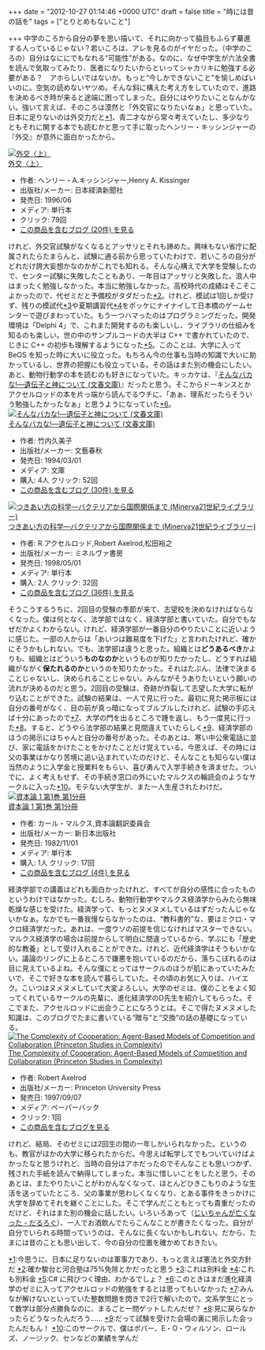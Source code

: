 
+++
date = "2012-10-27 01:14:46 +0000 UTC"
draft = false
title = "時には昔の話を"
tags = ["とりとめもないこと"]

+++
中学のころから自分の夢を思い描いて、それに向かって脇目もふらず驀進する人っているじゃない？若いころは、アレを見るのがイヤだった。（中学のころの）自分はなににでもなれる“可能性”がある。なのに、なぜ中学生が六法全書を読んで気取ってみたり、医者になりたいからといってシャカリキに勉強する必要がある？　アホらしいではないか。もっと“今しかできないこと”を愉しめばいいのに。空気の読めないヤツめ。そんな斜に構えた考え方をしていたので、進路を決めるべき時が来ると途端に困ってしまった。自分にはやりたいことなんかない。強いて言えば、そのころは漠然と「外交官になりたいなぁ」と思っていた。日本に足りないのは外交力だと<a href="#f-99cb77b9" name="fn-99cb77b9" title="今思うに、日本に足りないのは軍事力であり、もっと言えば憲法と外交方針だ">*1</a>、青二才ながら常々考えていたし、多少なりともそれに関する本でも読むかと思って手に取ったヘンリー・キッシンジャーの『外交』が意外に面白かったから。<div class="hatena-asin-detail"><a href="http://www.amazon.co.jp/exec/obidos/ASIN/4532161894/bestylesnet-22/"><img src="https://images-fe.ssl-images-amazon.com/images/I/41HX1V21XSL._SL160_.jpg" class="hatena-asin-detail-image" alt="外交〈上〉" title="外交〈上〉"/></a><div class="hatena-asin-detail-info"><a href="http://www.amazon.co.jp/exec/obidos/ASIN/4532161894/bestylesnet-22/">外交〈上〉</a><ul><li><span class="hatena-asin-detail-label">作者:</span> ヘンリー・A.キッシンジャー,Henry A. Kissinger</li><li><span class="hatena-asin-detail-label">出版社/メーカー:</span> 日本経済新聞社</li><li><span class="hatena-asin-detail-label">発売日:</span> 1996/06</li><li><span class="hatena-asin-detail-label">メディア:</span> 単行本</li><li> <span class="hatena-asin-detail-label">クリック</span>: 79回</li><li><a href="http://d.hatena.ne.jp/asin/4532161894/bestylesnet-22" target="_blank">この商品を含むブログ (20件) を見る</a></li></ul></div><div class="hatena-asin-detail-foot"></div></div>けれど、外交官試験がなくなるとアッサリとそれも諦めた。興味もない省庁に配属されたらたまらんと、試験に通る前から思っていたわけで、若いころの自分がどれだけ誇大妄想かなのかがこれでも知れる。そんな心構えで大学を受験したので、センター試験に失敗したこともあり、一年目はアッサリと失敗した。浪人中はまったく勉強しなかった。本当に勉強しなかった。高校時代の成績はそこそこよかったので、代ゼミだと予備校がタダだった<a href="#f-2662dbf9" name="fn-2662dbf9" title="確か駿台と河合塾は75%免除とかだったと思う">*2</a>。けれど、模試は1回しか受けず、残りの模試代<a href="#f-e87b62a2" name="fn-e87b62a2" title="これは別料金">*3</a>や夏期講習代<a href="#f-cf9f8d4f" name="fn-cf9f8d4f" title="これも別料金">*4</a>をポッケにナイナイして日本橋のゲームセンターで遊びまわっていた。もう一つハマったのはプログラミングだった。開発環境は「Delphi 4」で、これまた開発するのも楽しいし、ライブラリの仕組みを知るのも楽しい。世の中のサンプルコードの大半は C++ で書かれていたので、じきに C++ の初歩も理解するようになった<a href="#f-8d2c86b9" name="fn-8d2c86b9" title="C# に飛びつく理由、わかるでしょ？">*5</a>。このことは、大学に入って BeOS を知った時に大いに役立った。もちろん今の仕事も当時の知識で大いに助かっているし、世界の把握にも役立っている。その話はまた別の機会にしたい。あと、動物行動学の本を読むのも好きになっていた。キッカケは、『<a href="http://d.hatena.ne.jp/asin/4167270021/bestylesnet-22">そんなバカな!―遺伝子と神について (文春文庫)</a>』だったと思う。そこからドーキンスとかアクセルロッドの本を片っ端から読んでるウチに、「あぁ、理系だったらそういう勉強したかったなぁ」と思うようになっていた<a href="#f-c8f42501" name="fn-c8f42501" title="このときはまだ進化経済学のゼミに入ってアクセルロッドの勉強をするとは思ってもいなかった">*6</a>。<div class="hatena-asin-detail"><a href="http://www.amazon.co.jp/exec/obidos/ASIN/4167270021/bestylesnet-22/"><img src="https://images-fe.ssl-images-amazon.com/images/I/51GX3SBPN5L._SL160_.jpg" class="hatena-asin-detail-image" alt="そんなバカな!―遺伝子と神について (文春文庫)" title="そんなバカな!―遺伝子と神について (文春文庫)"/></a><div class="hatena-asin-detail-info"><a href="http://www.amazon.co.jp/exec/obidos/ASIN/4167270021/bestylesnet-22/">そんなバカな!―遺伝子と神について (文春文庫)</a><ul><li><span class="hatena-asin-detail-label">作者:</span> 竹内久美子</li><li><span class="hatena-asin-detail-label">出版社/メーカー:</span> 文藝春秋</li><li><span class="hatena-asin-detail-label">発売日:</span> 1994/03/01</li><li><span class="hatena-asin-detail-label">メディア:</span> 文庫</li><li><span class="hatena-asin-detail-label">購入</span>: 4人 <span class="hatena-asin-detail-label">クリック</span>: 52回</li><li><a href="http://d.hatena.ne.jp/asin/4167270021/bestylesnet-22" target="_blank">この商品を含むブログ (30件) を見る</a></li></ul></div><div class="hatena-asin-detail-foot"></div></div><div class="hatena-asin-detail"><a href="http://www.amazon.co.jp/exec/obidos/ASIN/4623029239/bestylesnet-22/"><img src="https://images-fe.ssl-images-amazon.com/images/I/41CTN6TK8WL._SL160_.jpg" class="hatena-asin-detail-image" alt="つきあい方の科学―バクテリアから国際関係まで (Minerva21世紀ライブラリー)" title="つきあい方の科学―バクテリアから国際関係まで (Minerva21世紀ライブラリー)"/></a><div class="hatena-asin-detail-info"><a href="http://www.amazon.co.jp/exec/obidos/ASIN/4623029239/bestylesnet-22/">つきあい方の科学―バクテリアから国際関係まで (Minerva21世紀ライブラリー)</a><ul><li><span class="hatena-asin-detail-label">作者:</span> R.アクセルロッド,Robert Axelrod,松田裕之</li><li><span class="hatena-asin-detail-label">出版社/メーカー:</span> ミネルヴァ書房</li><li><span class="hatena-asin-detail-label">発売日:</span> 1998/05/01</li><li><span class="hatena-asin-detail-label">メディア:</span> 単行本</li><li><span class="hatena-asin-detail-label">購入</span>: 2人 <span class="hatena-asin-detail-label">クリック</span>: 32回</li><li><a href="http://d.hatena.ne.jp/asin/4623029239/bestylesnet-22" target="_blank">この商品を含むブログ (36件) を見る</a></li></ul></div><div class="hatena-asin-detail-foot"></div></div>そうこうするうちに、2回目の受験の季節が来て、志望校を決めなければならなくなった。僕は何となく、法学部ではなく、経済学部と書いていた。自分でもなぜだかよくわからない。けれど、経済学部が一番自分のやりたいことに近いように感じた。一部の人からは「あいつは難易度を下げた」と言われたけれど、確かにそうかもしれない。でも、法学部は違うと思った。組織とは**どうあるべき**かよりも、組織とはどういう**ものなのか**というものが知りたかったし、どうすれば組織がながく**保たれるのか**というのを知りたかった。それはたぶん、法律で決まることじゃないし、決められることじゃない。みんながそうありたいという願いの流れが決めるのだと思う。2回目の受験は、奇跡が炸裂して志望した大学に転がり込むことができた。試験の結果は、一人で見に行った。最初に見た掲示板には自分の番号がなく、目の前が真っ暗になってブルブルしたけれど、試験の手応えば十分にあったので<a href="#f-6ebee680" name="fn-6ebee680" title="みんなが解けないといっていた整数問題を閃きで2行で解いたので。文系学生にとって数学は部分点勝負なのに、まるごと一問ゲットしたんだぜ？">*7</a>、大学の門を出るところで踵を返し、もう一度見に行った<a href="#f-a0573ac8" name="fn-a0573ac8" title="見に戻らなかったらどうなったんだろう……">*8</a>。すると、どうやら法学部の結果と見間違えていたらしく<a href="#f-003e37c8" name="fn-003e37c8" title="だって試験を受けた会場の裏に掲示した会ったんだもん！">*9</a>、経済学部のほうの掲示にはちゃんと自分の番号があった。そのあとは、寒い中公衆電話に並び、家に電話をかけたことをかけたことだけ覚えている。今思えば、その時には父の事業はかなり苦境に追い込まれていたのだけど、そんなことも知らない僕は当然のように入学金と授業料をもらい、喜び勇んで入学手続きを済ませた。ついでに、よく考えもせず、その手続き窓口の外にいたマルクスの輪読会のようなサークルに入った<a href="#f-f89d9f87" name="fn-f89d9f87" title="このサークルで、僕はポパー、E・O・ウィルソン、ロールズ、ノージック、センなどの業績を学んだ">*10</a>。モテない大学生が、また一人生産されたわけだ。<div class="hatena-asin-detail"><a href="http://www.amazon.co.jp/exec/obidos/ASIN/4406008926/bestylesnet-22/"><img src="https://images-fe.ssl-images-amazon.com/images/I/41YLHu0%2BwQL._SL160_.jpg" class="hatena-asin-detail-image" alt="資本論 1 第1巻 第1分冊" title="資本論 1 第1巻 第1分冊"/></a><div class="hatena-asin-detail-info"><a href="http://www.amazon.co.jp/exec/obidos/ASIN/4406008926/bestylesnet-22/">資本論 1 第1巻 第1分冊</a><ul><li><span class="hatena-asin-detail-label">作者:</span> カール・マルクス,資本論翻訳委員会</li><li><span class="hatena-asin-detail-label">出版社/メーカー:</span> 新日本出版社</li><li><span class="hatena-asin-detail-label">発売日:</span> 1982/11/01</li><li><span class="hatena-asin-detail-label">メディア:</span> 単行本</li><li><span class="hatena-asin-detail-label">購入</span>: 1人 <span class="hatena-asin-detail-label">クリック</span>: 17回</li><li><a href="http://d.hatena.ne.jp/asin/4406008926/bestylesnet-22" target="_blank">この商品を含むブログ (4件) を見る</a></li></ul></div><div class="hatena-asin-detail-foot"></div></div>経済学部での講義はどれも面白かったけれど、すべてが自分の感性に合ったものというわけではなかった。むしろ、動物行動学やマルクス経済学からみたら無味乾燥な感じを受けた。経済学って、もっとヌメヌメしているはずだったんじゃないかなぁ。なかでも一番我慢ならなかったのは、“教科書的”な、要はミクロ・マクロ経済学だった。あれは、一度ウソの前提を信じなければマスターできない。マルクス経済学の場合は前提からして明白に間違っているから、学ぶにも「歴史的な教養」として受け入れることができた。けれど、近代経済学はそうもいかない。議論のリングに上るところで嫌悪を抱いているのだから、落ちこぼれるのは目に見えているよね。そんな僕にとってはサークルのほうが肌にあっていたみたいで、そこで好きな本を読んで暮らしていた。その頃のお気に入りは、ハイエク。こいつはヌメヌメしていて大変よろしい。大学のゼミは、僕のことをよく知ってくれているサークルの先輩に、進化経済学のD先生を紹介してもらった。そこでまた、アクセルロッドに出会うことになろうとは。そこで得たヌメヌメした知識は、このブログでたまに書いている“贈与”と“交換”の話の基礎になっている。<div class="hatena-asin-detail"><a href="http://www.amazon.co.jp/exec/obidos/ASIN/0691015678/bestylesnet-22/"><img src="https://images-fe.ssl-images-amazon.com/images/I/41SBMtr4OgL._SL160_.jpg" class="hatena-asin-detail-image" alt="The Complexity of Cooperation: Agent-Based Models of Competition and Collaboration (Princeton Studies in Complexity)" title="The Complexity of Cooperation: Agent-Based Models of Competition and Collaboration (Princeton Studies in Complexity)"/></a><div class="hatena-asin-detail-info"><a href="http://www.amazon.co.jp/exec/obidos/ASIN/0691015678/bestylesnet-22/">The Complexity of Cooperation: Agent-Based Models of Competition and Collaboration (Princeton Studies in Complexity)</a><ul><li><span class="hatena-asin-detail-label">作者:</span> Robert Axelrod</li><li><span class="hatena-asin-detail-label">出版社/メーカー:</span> Princeton University Press</li><li><span class="hatena-asin-detail-label">発売日:</span> 1997/09/07</li><li><span class="hatena-asin-detail-label">メディア:</span> ペーパーバック</li><li> <span class="hatena-asin-detail-label">クリック</span>: 1回</li><li><a href="http://d.hatena.ne.jp/asin/0691015678/bestylesnet-22" target="_blank">この商品を含むブログを見る</a></li></ul></div><div class="hatena-asin-detail-foot"></div></div>けれど、結局、そのゼミには2回生の間の一年しかいられなかった。というのも、教官がほかの大学に移られたからだ。今思えば転学してでもついていけばよかったなと思うけれど、当時の自分はアホだったのでそんなことも思いつかず、残された手紙を読んで納得してしまった。本当に惜しいことをしたと思う。そのあとは、またやりたいことがわかんなくなって、ほとんどひきこもりのような生活を送っていたところ、父の事業が思わしくなくなり、とある事件をきっかけに大学を辞めてそれを継ぐことにした。そこで学んだこともとっても貴重だったのだけど、それはまた別の機会に話したい。いろいろあって（<a href="https://blog.daruyanagi.jp/entry/2012/10/23/212056">じいちゃんが亡くなった - だるろぐ</a>）、一人でお酒飲んでたらこんなことが書きたくなった。自分が自分でいられる時間っていうのは、そんなに長くないかもしれない。だから、たまには昔のことも思い出して、今の自分の位置を確かめておきたい。
<div class="footnote">
<a href="#fn-99cb77b9" name="f-99cb77b9" class="footnote-number">*1</a><span class="footnote-delimiter">:</span><span class="footnote-text">今思うに、日本に足りないのは軍事力であり、もっと言えば憲法と外交方針だ</span>
<a href="#fn-2662dbf9" name="f-2662dbf9" class="footnote-number">*2</a><span class="footnote-delimiter">:</span><span class="footnote-text">確か駿台と河合塾は75%免除とかだったと思う</span>
<a href="#fn-e87b62a2" name="f-e87b62a2" class="footnote-number">*3</a><span class="footnote-delimiter">:</span><span class="footnote-text">これは別料金</span>
<a href="#fn-cf9f8d4f" name="f-cf9f8d4f" class="footnote-number">*4</a><span class="footnote-delimiter">:</span><span class="footnote-text">これも別料金</span>
<a href="#fn-8d2c86b9" name="f-8d2c86b9" class="footnote-number">*5</a><span class="footnote-delimiter">:</span><span class="footnote-text">C# に飛びつく理由、わかるでしょ？</span>
<a href="#fn-c8f42501" name="f-c8f42501" class="footnote-number">*6</a><span class="footnote-delimiter">:</span><span class="footnote-text">このときはまだ進化経済学のゼミに入ってアクセルロッドの勉強をするとは思ってもいなかった</span>
<a href="#fn-6ebee680" name="f-6ebee680" class="footnote-number">*7</a><span class="footnote-delimiter">:</span><span class="footnote-text">みんなが解けないといっていた整数問題を閃きで2行で解いたので。文系学生にとって数学は部分点勝負なのに、まるごと一問ゲットしたんだぜ？</span>
<a href="#fn-a0573ac8" name="f-a0573ac8" class="footnote-number">*8</a><span class="footnote-delimiter">:</span><span class="footnote-text">見に戻らなかったらどうなったんだろう……</span>
<a href="#fn-003e37c8" name="f-003e37c8" class="footnote-number">*9</a><span class="footnote-delimiter">:</span><span class="footnote-text">だって試験を受けた会場の裏に掲示した会ったんだもん！</span>
<a href="#fn-f89d9f87" name="f-f89d9f87" class="footnote-number">*10</a><span class="footnote-delimiter">:</span><span class="footnote-text">このサークルで、僕はポパー、E・O・ウィルソン、ロールズ、ノージック、センなどの業績を学んだ</span>
</div>

